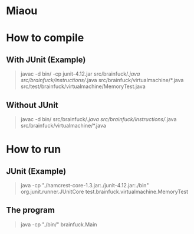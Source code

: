 # Miaou

# How to compile

## With JUnit (Example)
>javac -d bin/ -cp junit-4.12.jar src/brainfuck/*.java src/brainfuck/instructions/*.java src/brainfuck/virtualmachine/*.java src/test/brainfuck/virtualmachine/MemoryTest.java

## Without JUnit
>javac -d bin/ src/brainfuck/*.java src/brainfuck/instructions/*.java src/brainfuck/virtualmachine/*.java

# How to run

## JUnit (Example)
>java -cp "./hamcrest-core-1.3.jar:./junit-4.12.jar:./bin" org.junit.runner.JUnitCore test.brainfuck.virtualmachine.MemoryTest

## The program
>java -cp "./bin/" brainfuck.Main
